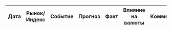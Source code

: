 | Дата | Рынок/Индекс | Событие | Прогноз | Факт | Влияние на валюты | Комментарий |
|------|---------------|---------|----------|------|---------------------|-------------|
